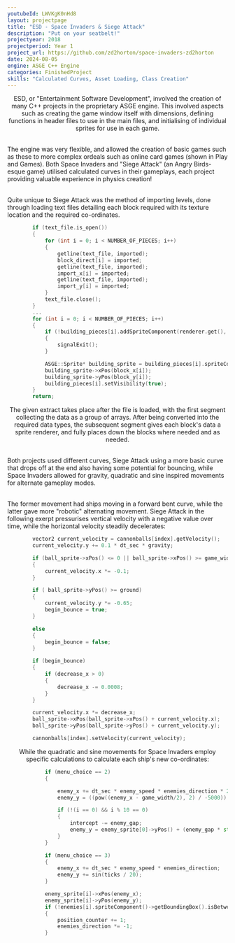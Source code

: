 ```yaml
---
youtubeId: LWVKgK0nHd8
layout: projectpage
title: "ESD - Space Invaders & Siege Attack"
description: "Put on your seatbelt!"
projectyear: 2018
projectperiod: Year 1
project_url: https://github.com/zd2horton/space-invaders-zd2horton
date: 2024-08-05
engine: ASGE C++ Engine
categories: FinishedProject
skills: "Calculated Curves, Asset Loading, Class Creation"
---
```

<p style="text-align: center;">
ESD, or "Entertainment Software Development", involved the creation of many C++ projects in the proprietary ASGE engine. This involved aspects such as creating the game window itself with dimensions, defining functions in header files to use in the main files, and initialising of individual sprites for use in each game.<br><br>

The engine was very flexible, and allowed the creation of basic games such as these to more complex ordeals such as online card games (shown in Play and Games). Both Space Invaders and "Siege Attack" (an Angry Birds-esque game) utilised calculated curves in their gameplays, each project providing valuable experience in physics creation!<br><br>


Quite unique to Siege Attack was the method of importing levels, done through loading text files detailing each block required with its texture location and the required co-ordinates. 
</p>

```cpp
		if (text_file.is_open())
		{
			for (int i = 0; i < NUMBER_OF_PIECES; i++)
			{
				getline(text_file, imported);
				block_direct[i] = imported;
				getline(text_file, imported);
				import_x[i] = imported;
				getline(text_file, imported);
				import_y[i] = imported;
			}
			text_file.close();
		}
		...
		for (int i = 0; i < NUMBER_OF_PIECES; i++)
		{
			if (!building_pieces[i].addSpriteComponent(renderer.get(), block_direct[i]))
			{
				signalExit();
			}

			ASGE::Sprite* building_sprite = building_pieces[i].spriteComponent()->getSprite();
			building_sprite->xPos(block_x[i]);
			building_sprite->yPos(block_y[i]);
			building_pieces[i].setVisibility(true);
		}
		return;
```

<p style="text-align: center;">
The given extract takes place after the file is loaded, with the first segment collecting the data as a group of arrays. After being converted into the required data types, the subsequent segment gives each block's data a sprite renderer, and fully places down the blocks where needed and as needed.<br><br>


Both projects used different curves, Siege Attack using a more basic curve that drops off at the end also having some potential for bouncing, while Space Invaders allowed for gravity, quadratic and sine inspired movements for alternate gameplay modes.<br><br>

The former movement had ships moving in a forward bent curve, while the latter gave more "robotic" alternating movement. Siege Attack in the following exerpt pressurises vertical velocity with a negative value over time, while the horizontal velocity steadily decelerates:
</p>

```cpp
		vector2 current_velocity = cannonballs[index].getVelocity();
		current_velocity.y += 0.1 * dt_sec * gravity;

		if (ball_sprite->xPos() <= 0 || ball_sprite->xPos() >= game_width)
		{
			current_velocity.x *= -0.1;
		}

		if ( ball_sprite->yPos() >= ground)
		{
			current_velocity.y *= -0.65;
			begin_bounce = true;
		}

		else
		{
			begin_bounce = false;
		}

		if (begin_bounce)
		{
			if (decrease_x > 0)
			{
				decrease_x -= 0.0008;
			}
		}

		current_velocity.x *= decrease_x;
		ball_sprite->xPos(ball_sprite->xPos() + current_velocity.x);
		ball_sprite->yPos(ball_sprite->yPos() + current_velocity.y);

		cannonballs[index].setVelocity(current_velocity);
```
		
<p style="text-align: center;">
While the quadratic and sine movements for Space Invaders employ specific calculations to calculate each ship's new co-ordinates:
</p>

```cpp
			if (menu_choice == 2)
			{

				enemy_x += dt_sec * enemy_speed * enemies_direction * 2;
				enemy_y = ((pow((enemy_x - game_width/2), 2) / -5000)) - intercept; 

				if (!(i == 0) && i % 10 == 0) 
				{
					intercept -= enemy_gap; 
					enemy_y = enemy_sprite[0]->yPos() + (enemy_gap * std::floor(i / 10));
				}
			}

			if (menu_choice == 3)
			{
				enemy_x += dt_sec * enemy_speed * enemies_direction;
				enemy_y += sin(ticks / 20);
			}

			enemy_sprite[i]->xPos(enemy_x);
			enemy_sprite[i]->yPos(enemy_y);
			if (!enemies[i].spriteComponent()->getBoundingBox().isBetween(enemy_sprite[i]->xPos(), 100, game_width - 200))
			{
				position_counter += 1;
				enemies_direction *= -1;
			}
```

